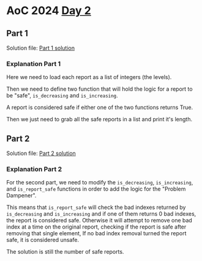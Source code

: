 # AoC 2024 [Day 2](https://adventofcode.com/2024/day/2)

## Part 1

Solution file: [Part 1 solution](day2_p1.py)

### Explanation Part 1

Here we need to load each report as a list of integers (the levels).

Then we need to define two function that will hold the logic for a report to be "safe",
`is_decreasing` and `is_increasing`.

A report is considered safe if either one of the two functions returns True.

Then we just need to grab all the safe reports in a list and print it's length.

## Part 2

Solution file: [Part 2 solution](day2_p2.py)

### Explanation Part 2

For the second part, we need to modify the `is_decreasing`, `is_increasing`, and `is_report_safe` functions in order to add the logic for the "Problem Dampener".

This means that `is_report_safe` will check the bad indexes returned by `is_decreasing` and `is_increasing` and if one of them returns 0 bad indexes, the report is considered safe.
Otherwise it will attempt to remove one bad index at a time on the original report, checking if the report is safe after removing that single element, If no bad index removal turned the report safe, it is considered unsafe.

The solution is still the number of safe reports.
